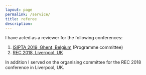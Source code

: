 ```yaml
---
layout: page
permalink: /service/
title: referee
description:
---
```


I have acted as a reviewer for the following conferences:

1. [ISIPTA 2019, Ghent, Belgium](http://www.isipta2019.ugent.be/) (Programme committee)
2. [REC 2018, Liverpool, UK](http://riskinstitute.org.uk/rec2018)

In addition I served on the organising committee for the REC 2018 conference in Liverpool, UK.
